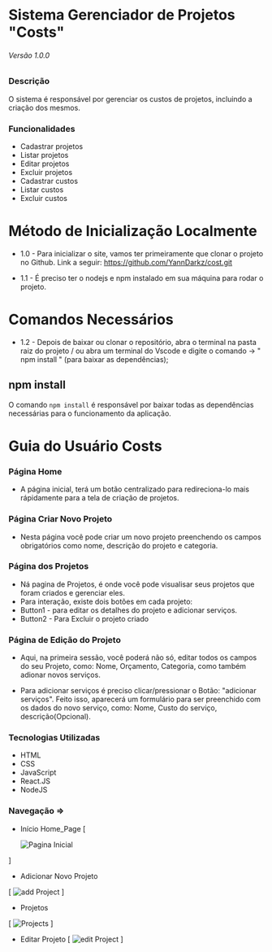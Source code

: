 # Sistema Gerenciador de Projetos "Costs"
###### Versão 1.0.0
### Descrição
O sistema é responsável por gerenciar os custos de projetos, incluindo a criação dos mesmos.
### Funcionalidades
- Cadastrar projetos
- Listar projetos
- Editar projetos
- Excluir projetos
- Cadastrar custos
- Listar custos
- Excluir custos

# Método de Inicialização Localmente

* 1.0 - Para inicializar o site, vamos ter primeiramente que clonar o projeto no Github. 
Link a seguir: https://github.com/YannDarkz/cost.git
- 1.1 - É preciso ter o nodejs e npm instalado em sua máquina para rodar o projeto.

# Comandos Necessários

*  1.2 - Depois  de baixar ou clonar o repositório, abra o terminal na pasta  raiz do projeto / ou abra um terminal do Vscode e digite o comando -> 
" npm install "  (para baixar as dependências);


## npm install 
O comando `npm install` é responsável por baixar todas as dependências necessárias para o funcionamento da aplicação.


# Guia do Usuário Costs
### Página Home
* A página inicial, terá um botão centralizado para redireciona-lo mais rápidamente  para a tela de criação de projetos.

### Página Criar Novo Projeto
* Nesta  página você pode criar um novo projeto preenchendo os campos obrigatórios como nome, descrição do projeto e categoria.

### Página dos Projetos
* Ná pagina de Projetos, é onde você pode visualisar seus projetos que foram criados e gerenciar  eles.
* Para interação, existe dois botões em cada projeto:
* Button1 -  para editar os detalhes do projeto e adicionar serviços.
* Button2 - Para Excluir o projeto criado


### Página de Edição do Projeto
* Aqui, na primeira sessão, você poderá não só, editar todos os campos do seu Projeto, como: Nome, Orçamento, Categoria, como também adionar novos serviços.

* Para adicionar serviços é preciso clicar/pressionar o Botão: "adicionar serviços". Feito isso, aparecerá um formulário para ser preenchido com os dados do novo serviço, como: Nome, Custo do serviço, descrição(Opcional).

### Tecnologias Utilizadas
* HTML
* CSS 
* JavaScript
* React.JS   
* NodeJS


### Navegação =>

*  Início Home_Page
[
    
    <img src="./src/img/home_page.png" alt= "Pagina Inicial"/>

]
*  Adicionar Novo Projeto

[
    <img src="./src/img/add_project.png" alt="add Project" />
]

* Projetos

[
    <img src="./src/img/projects.png" alt="Projects" />
]

* Editar Projeto
[
    <img src="./src/img/edit_project.png" alt="edit Project" />
]